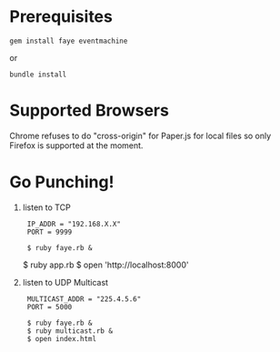 # Prerequisites

    gem install faye eventmachine
    
or

	bundle install

# Supported Browsers

Chrome refuses to do "cross-origin" for Paper.js for local files so only Firefox is supported at the moment.

# Go Punching!

1. listen to TCP

		IP_ADDR = "192.168.X.X"
		PORT = 9999

    	$ ruby faye.rb &
      $ ruby app.rb
      $ open 'http://localhost:8000'


2. listen to UDP Multicast

		MULTICAST_ADDR = "225.4.5.6"
		PORT = 5000
		
		$ ruby faye.rb &
		$ ruby multicast.rb &
		$ open index.html
